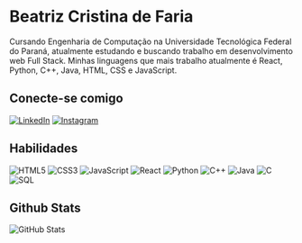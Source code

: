# Beatriz Cristina de Faria

Cursando Engenharia de Computação na Universidade Tecnológica Federal do Paraná, atualmente estudando e buscando trabalho em desenvolvimento web Full Stack. Minhas linguagens que mais trabalho atualmente é React, Python, C++, Java, HTML, CSS e JavaScript.

## Conecte-se comigo

[![LinkedIn](https://img.shields.io/badge/LinkedIn-000?style=for-the-badge&logo=linkedin&logoColor=0E76A8)](https://www.linkedin.com/in/beatriz-cristina-faria/)
[![Instagram](https://img.shields.io/badge/Instagram-000?style=for-the-badge&logo=instagram&logoColor=0E76A8)](https://www.instagram.com/beatriz_cristinaf/)


## Habilidades

![HTML5](https://img.shields.io/badge/HTML5-000?style=for-the-badge&logo=html5)
![CSS3](https://img.shields.io/badge/CSS3-000?style=for-the-badge&logo=css3&logoColor=264CE4)
![JavaScript](https://img.shields.io/badge/JavaScript-000?style=for-the-badge&logo=javascript)
![React](https://img.shields.io/badge/React-000?style=for-the-badge&logo=react)
![Python](https://img.shields.io/badge/python-000?style=for-the-badge&logo=python)
![C++](https://img.shields.io/badge/c++-000?style=for-the-badge&logo=c++)
![Java](https://img.shields.io/badge/java-000?style=for-the-badge&logo=java)
![C](https://img.shields.io/badge/c-000?style=for-the-badge&logo=c)
![SQL](https://img.shields.io/badge/sql-000?style=for-the-badge&logo=sql)



## Github Stats

![GitHub Stats](https://github-readme-stats.vercel.app/api?username=BeaComp&theme=dracula&bg_color=000&border_color=30A3DC&show_icons=true&icon_color=30A3DC&title_color=E94D5F&text_color=FFF)




